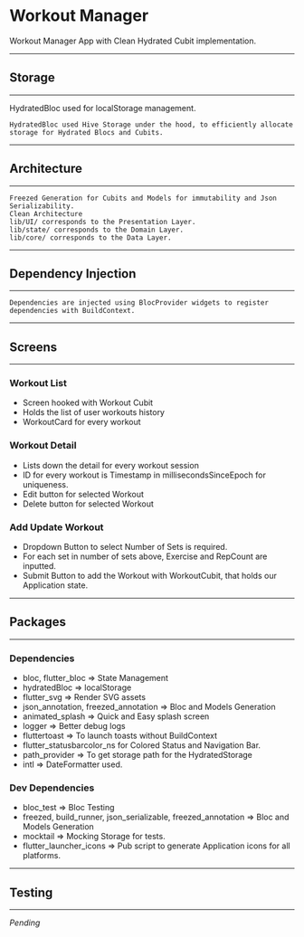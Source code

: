 # Workout Manager

Workout Manager App with Clean Hydrated Cubit implementation. 

---------
## Storage
---------
HydratedBloc used for localStorage management. 

    HydratedBloc used Hive Storage under the hood, to efficiently allocate storage for Hydrated Blocs and Cubits. 


----------
## Architecture 
----------

 
    Freezed Generation for Cubits and Models for immutability and Json Serializability.
    Clean Architecture
    lib/UI/ corresponds to the Presentation Layer.
    lib/state/ corresponds to the Domain Layer.
    lib/core/ corresponds to the Data Layer. 



---------
## Dependency Injection 
---------
    Dependencies are injected using BlocProvider widgets to register dependencies with BuildContext.



---------
## Screens
---------

### Workout List
- Screen hooked with Workout Cubit
- Holds the list of user workouts history
- WorkoutCard for every workout


### Workout Detail 
- Lists down the detail for every workout session
- ID for every workout is Timestamp in millisecondsSinceEpoch for uniqueness. 
- Edit button for selected Workout
- Delete button for selected Workout

### Add Update Workout 
- Dropdown Button to select Number of Sets is required.
- For each set in number of sets above, Exercise and RepCount are inputted.
- Submit Button to add the Workout with WorkoutCubit, that holds our Application state.



-------
## Packages 
-------

### Dependencies 
- bloc, flutter_bloc => State Management
- hydratedBloc => localStorage 
- flutter_svg => Render SVG assets
- json_annotation, freezed_annotation => Bloc and Models Generation
- animated_splash => Quick and Easy splash screen
- logger => Better debug logs
- fluttertoast => To launch toasts without BuildContext
- flutter_statusbarcolor_ns for Colored Status and Navigation Bar.
- path_provider => To get storage path for the HydratedStorage
- intl => DateFormatter used.

### Dev Dependencies 
- bloc_test => Bloc Testing
- freezed, build_runner, json_serializable, freezed_annotation => Bloc and Models Generation
- mocktail => Mocking Storage for tests.
- flutter_launcher_icons => Pub script to generate Application icons for all platforms.




--------
## Testing 
--------
*Pending*



